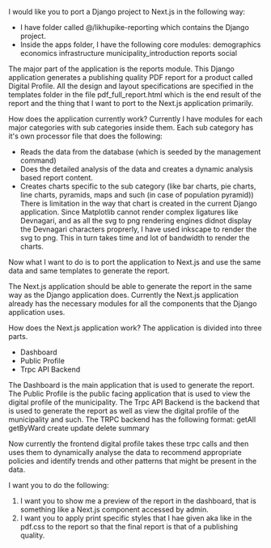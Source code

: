 I would like you to port a Django project to Next.js in the following way:

- I have folder called @/likhupike-reporting which contains the Django project.
- Inside the apps folder, I have the following core modules:
    demographics
    economics
    infrastructure
    municipality_introduction
    reports
    social

The major part of the application is the reports module.
This Django application generates a publishing quality PDF report for a product called Digital Profile.
All the design and layout specifications are specified in the templates folder in the file pdf_full_report.html which 
is the end result of the report and the thing that I want to port to the Next.js application primarily.

How does the application currently work?
Currently I have modules for each major categories with sub categories inside them.
Each sub category has it's own processor file that does the following:
- Reads the data from the database (which is seeded by the management command)
- Does the detailed analysis of the data and creates a dynamic analysis based report content.
- Creates charts specific to the sub category (like bar charts, pie charts, line charts, pyramids, maps and such (in case of population pyramid))
There is limitation in the way that chart is created in the current Django application. Since Matplotlib cannot render complex ligatures like Devnagari, and as all the svg to png rendering engines didnot display the Devnagari characters proprerly, I have used inkscape to render the svg to png. This in turn takes time and lot of bandwidth to render the charts.

Now what I want to do is to port the application to Next.js and use the same data and same templates to generate the report.

The Next.js application should be able to generate the report in the same way as the Django application does.
Currently the Next.js application already has the necessary modules for all the components that the Django application uses.

How does the Next.js application work?
The application is divided into three parts.
- Dashboard
- Public Profile
- Trpc API Backend

The Dashboard is the main application that is used to generate the report.
The Public Profile is the public facing application that is used to view the digital profile of the municipality.
The Trpc API Backend is the backend that is used to generate the report as well as view the digital profile of the municipality and such.
The TRPC backend has the following format:
  getAll
  getByWard
  create
  update
  delete
  summary

Now currently the frontend digital profile takes these trpc calls and then uses them to dynamically analyse the data to recommend appropriate policies and identify trends and other patterns that might be present in the data.

I want you to do the following:
1. I want you to show me a preview of the report in the dashboard, that is something like a Next.js component accessed by admin.
2. I want you to apply print specific styles that I hae given aka like in the pdf.css to the report so that the final report is that of a publishing quality.